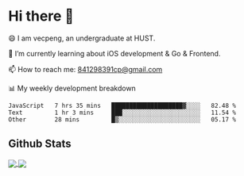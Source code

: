 
# Hi there 👋
😄 I am vecpeng, an undergraduate at HUST.

🌱 I’m currently learning about iOS development & Go & Frontend.

📫 How to reach me: 841298391cp@gmail.com

📊 My weekly development breakdown
<!--START_SECTION:waka-->

```text
JavaScript   7 hrs 35 mins   ████████████████████▓░░░░   82.48 %
Text         1 hr 3 mins     ███░░░░░░░░░░░░░░░░░░░░░░   11.54 %
Other        28 mins         █▒░░░░░░░░░░░░░░░░░░░░░░░   05.17 %
```

<!--END_SECTION:waka-->

## Github Stats
<a href="https://github.com/anuraghazra/github-readme-stats">
  <img align="center" src="https://github-readme-stats.vercel.app/api?username=vecpeng&count_private=true&hide=stars" />
</a>
<a href="https://github.com/anuraghazra/convoychat">
  <img align="center" src="https://github-readme-stats.vercel.app/api/top-langs/?username=vecpeng&layout=compact" />
</a>
